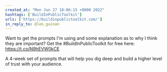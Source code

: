 ```yaml
---
created_at: "Mon Jun 27 18:06:15 +0000 2022"
hashtags: ['BuildInPublicToolkit']
urls: ['https://buildinpublictoolkit.com/']
in_reply_to: @leo_guinan
---
```


Want to get the prompts I'm using and some explanation as to why I think they are important? Get the #BuildInPublicToolkit for free here: https://t.co/N9hEVW0kCE

A 4-week set of prompts that will help you dig deep and build a higher level of trust with your audience.